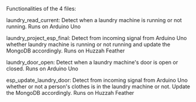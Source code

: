 Functionalities of the 4 files:

laundry_read_current: Detect when a laundry machine is running or not running. Runs on Arduino Uno

laundry_project_esp_final: Detect from incoming signal from Arduino Uno whether laundry machine is running or not running and update the MongoDB accordingly. Runs on Huzzah Feather

laundry_door_open: Detect when a laundry machine's door is open or closed. Runs on Arduino Uno

esp_update_laundry_door: Detect from incoming signal from Arduino Uno whether or not a person's clothes is in the laundry machine or not. Update the MongoDB accordingly. Runs on Huzzah Feather
